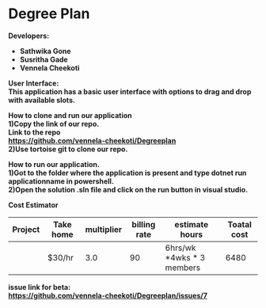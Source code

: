 # Degree Plan

<b>Developers:<b> <br>
<ul>
<li>Sathwika Gone</li>
<li>Susritha Gade</li>
<li>Vennela Cheekoti</li>
</ul>

<b>User Interface:<b><br>
This application has a basic user interface with options to drag and drop with available slots.

<b>How to clone and run our application<b><br>
1)Copy the link of our repo.<br>
Link to the repo<br>
https://github.com/vennela-cheekoti/Degreeplan <br>
2)Use tortoise git to clone our repo.

<b>How to run our application.<b><br>
1)Got to the folder where the application is present and type dotnet run applicationname in powershell.<br>
2)Open the solution .sln file and click on the run button in visual studio.<br>

<b>Cost Estimator</b>

| Project | Take home | multiplier | billing rate | estimate hours            | Toatal cost |
|---------|-----------|------------|--------------|---------------------------|-------------|
|         | $30/hr    | 3.0        | 90           | 6hrs/wk *4wks * 3 members | 6480        |


issue link for beta:<br>
https://github.com/vennela-cheekoti/Degreeplan/issues/7
